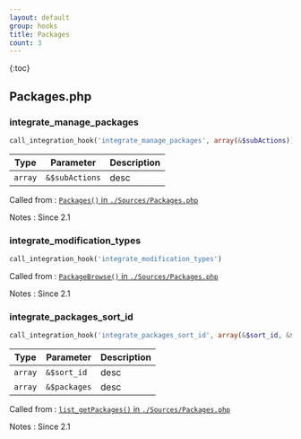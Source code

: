```yaml
---
layout: default
group: hooks
title: Packages
count: 3
---
```

{:toc}
## Packages.php
### integrate_manage_packages

```php
call_integration_hook('integrate_manage_packages', array(&$subActions))
```

Type|Parameter|Description
---|---|---
`array`|`&$subActions`|desc

Called from
: [`Packages()` in `./Sources/Packages.php`](../docs/packages.html#packages)

Notes
: Since 2.1

### integrate_modification_types

```php
call_integration_hook('integrate_modification_types')
```


Called from
: [`PackageBrowse()` in `./Sources/Packages.php`](../docs/packages.html#packagebrowse)

Notes
: Since 2.1

### integrate_packages_sort_id

```php
call_integration_hook('integrate_packages_sort_id', array(&$sort_id, &$packages))
```

Type|Parameter|Description
---|---|---
`array`|`&$sort_id`|desc
`array`|`&$packages`|desc

Called from
: [`list_getPackages()` in `./Sources/Packages.php`](../docs/packages.html#list_getpackages)

Notes
: Since 2.1

